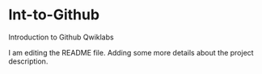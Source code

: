 # Int-to-Github

Introduction to Github Qwiklabs

I am editing the README file. Adding some more details about the project description.
